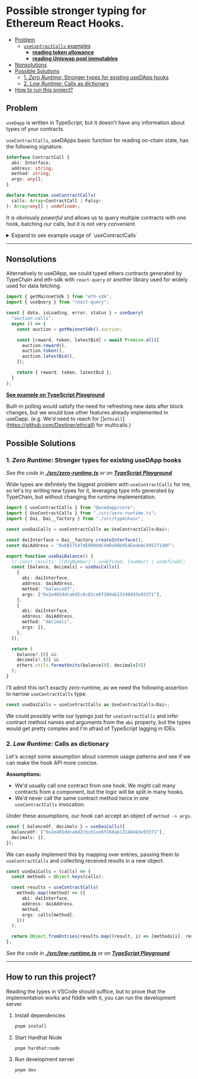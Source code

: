 <h1>Possible stronger typing for Ethereum React Hooks.</h1>

- [Problem](#problem)
  - [`useContractCalls` examples](#usecontractcalls-examples)
    - [**reading token allowance**](#reading-token-allowance)
    - [**reading Uniswap pool immutables**](#reading-uniswap-pool-immutables)
- [Nonsolutions](#nonsolutions)
- [Possible Solutions](#possible-solutions)
  - [1. _Zero Runtime_: Stronger types for existing useDApp hooks](#1-zero-runtime-stronger-types-for-existing-usedapp-hooks)
  - [2. _Low Runtime_: Calls as dictionary](#2-low-runtime-calls-as-dictionary)
- [How to run this project?](#how-to-run-this-project)

## Problem

`useDapp` is written in TypeScript, but it doesn't have any information about
types of your contracts.

`useContractCalls`, useDApps basic function for reading on-chain state, has the
following signature.

```ts
interface ContractCall {
  abi: Interface;
  address: string;
  method: string;
  args: any[];
}

declare function useContractCalls(
  calls: Array<ContractCall | Falsy>
): Array<any[] | undefined>;
```

It is obviously _powerful_ and allows us to query multiple contracts with one
hook, batching our calls, but it is not very _convenient_.

<details>
<summary>Expand to see example usage of `useContractCalls`</summary>

### `useContractCalls` examples

#### **[reading token allowance](https://usedapp.readthedocs.io/en/latest/guide.html#custom-hooks)**

```ts
function useTokenAllowance(
  tokenAddress: string | Falsy,
  ownerAddress: string | Falsy,
  spenderAddress: string | Falsy
) {
  const [allowance] =
    useContractCall(
      ownerAddress &&
        spenderAddress &&
        tokenAddress && {
          abi: ERC20Interface,
          address: tokenAddress,
          method: "allowance",
          args: [ownerAddress, spenderAddress],
        }
    ) ?? [];

  return allowance;
}
```

#### **[reading Uniswap pool immutables](https://docs.uniswap.org/protocol/reference/core/interfaces/pool/IUniswapV3PoolImmutables)**

```ts
function usePoolImmutables(address: string) {
  const contract = { abi: new Interface(PoolABI), address };

  const [token0, token1, fee, tickSpacing, maxLiquidityPerTick] =
    useContractCalls(
      ["token0", "token1", "fee", "tickSpacing", "maxLiquidityPerTick"].map(
        (method) => ({ ...contract, method, args: [] })
      )
    ) as any as
      | [[string], [string], [number], [number], BigNumberish]
      | undefined[];
}
```

</details>

---

## Nonsolutions

Alternatively to useDApp, we could typed ethers contracts generated by TypeChain
and eth-sdk with `react-query` or another library used for widely used for data
fetching.

```ts
import { getMainnetSdk } from "eth-sdk";
import { useQuery } from "react-query";

const { data, isLoading, error, status } = useQuery(
  "auction-calls",
  async () => {
    const auction = getMainnetSdk().auction;

    const [reward, token, latestBid] = await Promise.all([
      auction.reward(),
      auction.token(),
      auction.latestBid(),
    ]);

    return { reward, token, latestBid };
  }
);
```

**[See example on TypeScript Playground](https://www.typescriptlang.org/play?jsx=4&ts=4.5.0-beta#code/JYWwDg9gTgLgBAbzgVwM4FMCKz1QJ5wC+cAZlBCHAORToCGAxjALQCOO+VAsAFC8nIAdk2ARBcAKIAPOuAA26AOrAYACwBK9Jtlx4AFAEpEvAJAB6M3EXo4DCMjkATFBji1GLdrrgB3Farh0NWZURwBrOBgIOC98OAAjOQgGMIZVOmBxTLg6SLwwdFQ6EhsfOjxTCzgAFVUbMHJE9EpgVAAaOHsoWzo5OVRfMSp4eJt4uhg09EcAOkrLTQ84HTjIPoGxUmS0DtRonxtHIfh0gDcbKLg5Vph0cRJoBKSUlDBHCcK5nhM7QVR4JDvGB0DqtAAyEDojkyAHMOrhyFBdsCYGgiHAALwuLAcfQAIjoyBEYmYDF6-TxHToqDwwjghkxAD5jN8fmJ-jkiTBROIsTCggBBLk8wymUxsv7wADatDKUEcHSiYTuHTkH3+ACFgI4ALqYnJlFRwAAK5BArXQM3Jeil4pMhOJghmsro8sMHTtDu5YhmSru7s9wp9atumu1otZOoMvHFtFRUHESBd8sVEGVglV6pgWuchFMhGjfG+ceQCbgQNyAH44AAeBroRkAKQAygB5AByM3+UFhwBI+grMxDhWz2o6ggccg6ACYDDWzPXmQAuOB4iFQ2EzLd43h5nhVZiHo-Hk+ns-nw8xnigSCwPIFFlwOBamHt5AgUZI3hPl9vj+4VpVDab9n2pdAAGExBgKAPGAngn0gwRoI8aoYL+DweTgp9W3OKAe0cQosLgcDyRwhFtUI3dSDNVcgjqKBUDxABuK8qgAcTuXAPmceICGqfIIPSTJeHQKRb3gAiGDVWhbDVVABiFR1AikW5BEcAYNTAxDkKYR9SCER1UBXBAQKfeJw1Mp8Em1AioBXbtYSIqy4FOXocBXX930-QCnKsiBcPwwpKxXMi8IogYADJEGoihgrgBzBBhOAAB8TTNC0awSmFmT3ZyDBXU0KAy7SYKYVC6HQx1GRYotnKkiAMD0Syn388iCNQOLQsCyLorIWL7Og2EUrSoqMEywbEpyyz8pG80xpKlC0KKKqassgjIFQFQ9FasL2riki+i68KZsKub0BrKVPP-KAdWqq9nOHMNHCa+DnM6ALwv20iPva6aCvSsbmrgKUso6K7PzB4BXy83A9SikzXre6zHFsgae0SmqkafVy5Hc58ob-T9Max7kQBHWQwA8gmYagYnnNyqy7tqqzk2enbuq+w6fsKE6AfOy7qeu27VsRyI039dnPpXA65CO9redG-msuFkDCBFsyLNF8yUdwNHHMsnG8fBgDUCAyzJb2kLuZ6pA+pAOKsuG06MqyqbXoVs6awWsqlowsQmZA+rGvN63OutuB4Zi+29cSp2+fG9HsqIECPeKqDSpgcrKu9QQA9e9aGq2i2gul762p5-7FZrY2oDzp9HtHZ6Q-LjrS65luU8rz3LJBia4Xx6HrshwfPzhvTnO11H4r7umrMN9AqZH3BZ6fUnyfARfCeXyyGbrtx0DlNnQ7b2XrdTsaa73v1BG24-iLL3aK9ml2+6ZvdeEk6SbF+Dl+RgRSc4rgZBiZkACeRMSAA)**

Built-in polling would satisfy the need for refreshing new data after block
changes, but we would lose other features already implemented in useDapp. (e.g.
We'd need to reach for []`ethcall`](https://github.com/Destiner/ethcall) for
multicalls.)

## Possible Solutions

### 1. _Zero Runtime_: Stronger types for existing useDApp hooks

_See the code in [**./src/zero-runtime.ts**](./src/zero-runtime.ts) or on
**[TypeScript Playground](https://tsplay.dev/WK80Gw)**_

Wide types are definitely the biggest problem with `useContractCalls` for me, so
let's try writing new types for it, leveraging type info generated by TypeChain,
but without changing the runtime implementation.

```ts
import { useContractCalls } from "@usedapp/core";
import { UseContractCalls } from "./src/zero-runtime.ts";
import { Dai, Dai__factory } from "./src/typechain";

const useDaiCalls = useContractCalls as UseContractCalls<Dai>;

const daiInterface = Dai__factory.createInterface();
const daiAddress = "0x6B175474E89094C44Da98b954EedeAC495271d0F";

export function useDaiBalance() {
  // const results: [[BigNumber] | undefined, [number] | undefined];
  const [balance, decimals] = useDaiCalls([
    {
      abi: daiInterface,
      address: daiAddress,
      method: "balanceOf",
      args: ["0x2e465ddca6d2c6c81ce6f260ab13148d43e93371"],
    },
    {
      abi: daiInterface,
      address: daiAddress,
      method: "decimals",
      args: [],
    },
  ]);

  return (
    balance?.[0] &&
    decimals?.[0] &&
    ethers.utils.formatUnits(balance[0], decimals[0])
  );
}
```

I'll admit this isn't exactly _zero_-runtime, as we need the following assertion
to narrow `useContractCalls` type.

```ts
const useDaiCalls = useContractCalls as UseContractCalls<Dai>;
```

We could possibly write our typings just for `useContractCalls` and infer
contract method names and arguments from the `abi` property, but the types would
get pretty complex and I'm afraid of TypeScript lagging in IDEs.

### 2. _Low Runtime_: Calls as dictionary

Let's accept some assumption about common usage patterns and see if we can make
the hook API more concise.

**Assumptions:**

- We'd usually call one contract from one hook. We might call many contracts
  from a component, but the logic will be split in many hooks.
- We'd never call the same contract method twice in one `useContractCalls`
  invocation.

Under these assumptions, our hook can accept an object of `method -> args`.

```ts
const { balanceOf, decimals } = useDaiCalls({
  balanceOf: ["0x2e465ddca6d2c6c81ce6f260ab13148d43e93371"],
  decimals: [],
});
```

We can easily implement this by mapping over entries, passing them to
`useContractCalls` and collecting received results in a new object.

```ts
const useDaiCalls = (calls) => {
  const methods = Object.keys(calls);

  const results = useContractCalls(
    methods.map((method) => ({
      abi: daiInterface,
      address: daiAddress,
      method,
      args: calls[method],
    }))
  );

  return Object.fromEntries(results.map((result, i) => [methods[i], result]));
};
```

_See the code in [**./src/low-runtime.ts**](./src/low-runtime.ts) or on
**[TypeScript Playground](TODO)**_

---

## How to run this project?

Reading the types in VSCode should suffice, but to prove that the implementation
works and fiddle with it, you can run the development server.

1. Install dependencies
   ```sh
   pnpm install
   ```
2. Start Hardhat Node
   ```
   pnpm hardhat:node
   ```
3. Run development server
   ```
   pnpm dev
   ```

